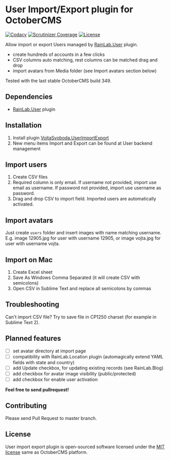 # User Import/Export plugin for OctoberCMS

[![Codacy](https://img.shields.io/codacy/9f8e598b493241b0be12f6dcc5bf3efc.svg)](https://www.codacy.com/app/vojtasvoboda/oc-userimportexport-plugin)
[![Scrutinizer Coverage](https://img.shields.io/scrutinizer/g/vojtasvoboda/oc-userimportexport-plugin.svg)](https://scrutinizer-ci.com/g/vojtasvoboda/oc-userimportexport-plugin/?branch=master)
[![License](https://img.shields.io/badge/license-MIT-blue.svg)](https://github.com/vojtasvoboda/oc-userimportexport-plugin/blob/master/LICENSE.md)

Allow import or export Users managed by [RainLab.User](http://octobercms.com/plugin/rainlab-user) plugin.

- create hundreds of accounts in a few clicks
- CSV columns auto matching, rest columns can be matched drag and drop
- import avatars from Media folder (see Import avatars section below)

Tested with the last stable OctoberCMS build 349.

## Dependencies

- [RainLab.User](http://octobercms.com/plugin/rainlab-user) plugin

## Installation

1. Install plugin [VojtaSvoboda.UserImportExport](http://octobercms.com/plugin/vojtasvoboda-userimportexport)
2. New menu items Import and Export can be found at User backend management

## Import users

1. Create CSV files
2. Required column is only email. If username not provided, import use email as username. If password not provided, import use username as password.
3. Drag and drop CSV to import field. Imported users are automatically activated.

## Import avatars

Just create `users` folder and insert images with name matching username. E.g. image 12905.jpg for user with username 12905, or image vojta.jpg for user with username vojta.

## Import on Mac

1. Create Excel sheet
2. Save As Windows Comma Separated (it will create CSV with semicolons)
3. Open CSV in Sublime Text and replace all semicolons by commas

## Troubleshooting

Can't import CSV file? Try to save file in CP1250 charset (for example in Sublime Text 2).

## Planned features

- [ ] set avatar directory at import page
- [ ] compatibility with RainLab.Location plugin (automagically extend YAML fields with state and country)
- [ ] add Update checkbox, for updating existing records (see RainLab.Blog)
- [ ] add checkbox for avatar image visibility (public/protected)
- [ ] add checkbox for enable user activation

**Feel free to send pullrequest!**

## Contributing

Please send Pull Request to master branch.

## License

User import export plugin is open-sourced software licensed under the [MIT license](http://opensource.org/licenses/MIT) same as OctoberCMS platform.